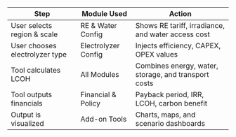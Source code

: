 | Step                           | Module Used         | Action                                               |
| ------------------------------ | ------------------- | ---------------------------------------------------- |
| User selects region & scale    | RE & Water Config   | Shows RE tariff, irradiance, and water access cost   |
| User chooses electrolyzer type | Electrolyzer Config | Injects efficiency, CAPEX, OPEX values               |
| Tool calculates LCOH           | All Modules         | Combines energy, water, storage, and transport costs |
| Tool outputs financials        | Financial & Policy  | Payback period, IRR, LCOH, carbon benefit            |
| Output is visualized           | Add-on Tools        | Charts, maps, and scenario dashboards                |
